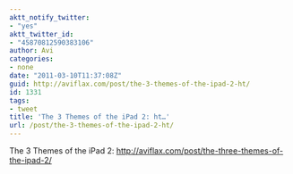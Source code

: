 ```yaml
---
aktt_notify_twitter:
- "yes"
aktt_twitter_id:
- "45870812590383106"
author: Avi
categories:
- none
date: "2011-03-10T11:37:08Z"
guid: http://aviflax.com/post/the-3-themes-of-the-ipad-2-ht/
id: 1331
tags:
- tweet
title: 'The 3 Themes of the iPad 2: ht…'
url: /post/the-3-themes-of-the-ipad-2-ht/
---
```

The 3 Themes of the iPad 2: <a href="http://aviflax.com/post/the-three-themes-of-the-ipad-2/" rel="nofollow">http://aviflax.com/post/the-three-themes-of-the-ipad-2/</a>